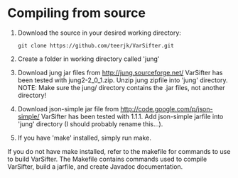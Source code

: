 #  Compiling from source

1. Download the source in your desired working directory:

    `git clone https://github.com/teerjk/VarSifter.git`
    
2. Create a folder in working directory called 'jung'

3. Download jung jar files from http://jung.sourceforge.net/
   VarSifter has been tested with jung2-2_0_1.zip.
   Unzip jung zipfile into 'jung' directory.
   NOTE: Make sure the jung/ directory contains the .jar files, not another directory!
4. Download json-simple jar file from http://code.google.com/p/json-simple/
    VarSifter has been tested with 1.1.1.
    Add json-simple jarfile into 'jung' directory (I should probably rename
    this...).

5. If you have 'make' installed, simply run make.

If you do not have make installed, refer to the makefile for commands to use to build VarSifter.
The Makefile contains commands used to compile VarSifter, build a jarfile, and create Javadoc
documentation.

